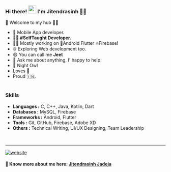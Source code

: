 ### Hi there! <img src="https://media.giphy.com/media/hvRJCLFzcasrR4ia7z/giphy.gif" width="25px"> I'm Jitendrasinh 🙋‍♂️


🎍 Welcome to my hub 👨‍💻

- 📱 Mobile App developer.
- 👨‍💻 <B>#SelfTaught Developer.</B>
- 👨‍💻 Mostly working on 📱Android Flutter 🔥Firebase!
- 🌐 Exploring Web development too.
- 😄 You can call me **Jeet**
- 💬 Ask me about anything, I' happy to help.
- 🦉 Night Owl
- Loves 🎵 
- Proud 🇮🇳. <BR><BR>
  




 
 ### Skills

  -	**Languages :** C, C++, Java, Kotlin, Dart
  -	**Databases :** MySQL, Firebase
  -	**Frameworks :** Android, Flutter
  -	**Tools :** Git, GitHub, Firebase, Adobe XD
  -	**Others :** Technical Writing, UI/UX Designing, Team Leadership

<BR>
  
<!-- ### No. of Projects completed
 
 <!--- 15 Mobile Applications
 - 6 Desktop Applications which include projects in Python
 - 5 Web Projects
 - 1 Android library/API
 - 16 Certifications
 - 1 Article published.  -->
 
---


<!--

[![Twitter: imthepk](https://img.shields.io/twitter/follow/imthepk?style=social)](https://twitter.com/imthepk)
[![Linkedin: imthepk](https://img.shields.io/badge/-imthepk-blue?style=flat-square&logo=Linkedin&logoColor=white&link=https://www.linkedin.com/in/imthepk/)](https://www.linkedin.com/in/imthepk/)
[![GitHub iampawan](https://img.shields.io/github/followers/iampawan?label=follow&style=social)](https://github.com/iampawan)    -->


[![website](https://img.shields.io/badge/Portfolio%20Website-Jitendrasinh-blue)](http://jitendrasinh.strikingly.com)  

 #### 🔗 Know more about me here: [Jitendrasinh Jadeja](http://jitendrasinh.strikingly.com) 
